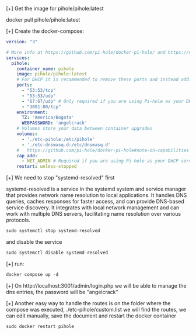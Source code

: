 [+] Get the image for pihole/pihole:latest

docker pull pihole/pihole:latest

[+] Create the docker-compose:

``` yml
version: "3"

# More info at https://github.com/pi-hole/docker-pi-hole/ and https://docs.pi-hole.net/
services:
  pihole:
    container_name: pihole
    image: pihole/pihole:latest
    # For DHCP it is recommended to remove these ports and instead add: network_mode: "host"
    ports:
      - "53:53/tcp"
      - "53:53/udp"
      - "67:67/udp" # Only required if you are using Pi-hole as your DHCP server
      - "3001:80/tcp"
    environment:
      TZ: 'America/Bogota'
      WEBPASSWORD: 'angelcrack'
    # Volumes store your data between container upgrades
    volumes:
      - './etc-pihole:/etc/pihole'
      - './etc-dnsmasq.d:/etc/dnsmasq.d'
    #   https://github.com/pi-hole/docker-pi-hole#note-on-capabilities
    cap_add:
      - NET_ADMIN # Required if you are using Pi-hole as your DHCP server, else not needed
    restart: unless-stopped
```

[+] We need to stop "systemd-resolved" first

systemd-resolved is a service in the systemd system and service manager that provides network name resolution to local applications. It handles DNS queries, caches responses for faster access, and can provide DNS-based service discovery. It integrates with local network management and can work with multiple DNS servers, facilitating name resolution over various protocols.

```c
sudo systemctl stop systemd-resolved
```

and disable the service

```c
sudo systemctl disable systemd-resolved
```

[+] run:

``` c
docker compose up -d
```

[+] On http://localhost:3001/admin/login.php we will be able to manage the dns entries, the password will be "angelcrack"

[+] Another easy way to handle the routes is on the folder where the compose was executed, ./etc-pihole/custom.list we will find the routes, we can edit manually, save the document and restart the docker container

```c
sudo docker restart pihole
```

